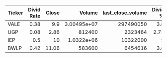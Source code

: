 | Ticker   |   Divid Rate |   Close |           Volume |   last_close_volume |   Divid % | 5_Days_pos   | above_SMA_50   |
|:---------|-------------:|--------:|-----------------:|--------------------:|----------:|:-------------|:---------------|
| VALE     |         0.38 |    9.9  |      3.00495e+07 |           297490050 |      3.8  | True         | True           |
| UGP      |         0.08 |    2.86 | 812400           |             2323464 |      2.71 | True         | True           |
| IEP      |         0.5  |   10    |      1.0322e+06  |            10322000 |      5    | False        | True           |
| BWLP     |         0.42 |   11.06 | 583600           |             6454616 |      3.8  | False        | False          |